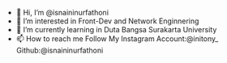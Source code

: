 - 👋 Hi, I’m @isnaininurfathoni
- 👀 I’m interested in Front-Dev and Network Enginnering
- 🌱 I’m currently learning in Duta Bangsa Surakarta University
- 📫 How to reach me Follow My Instagram Account:@initony_ Github:@isnaininurfathoni

<!---
isnaininurfathoni/isnaininurfathoni is a ✨ special ✨ repository because its `README.md` (this file) appears on your GitHub profile.
You can click the Preview link to take a look at your changes.
--->
